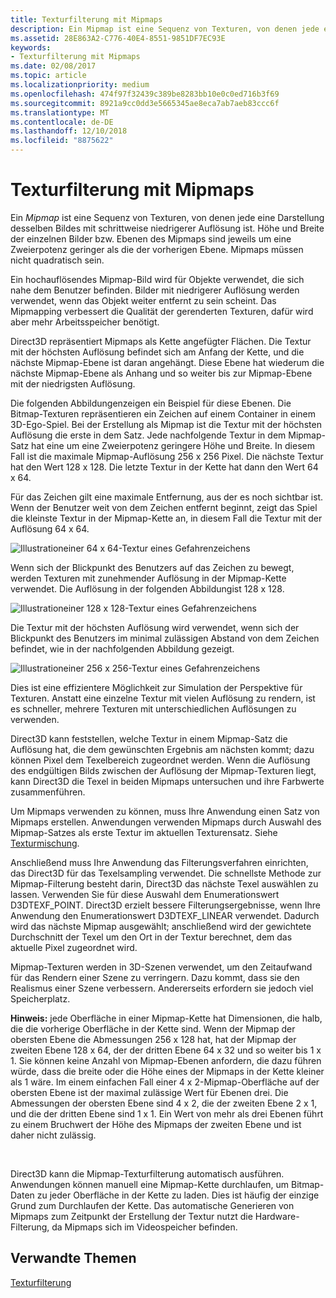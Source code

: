 ```yaml
---
title: Texturfilterung mit Mipmaps
description: Ein Mipmap ist eine Sequenz von Texturen, von denen jede eine Darstellung desselben Bildes mit schrittweise niedrigerer Auflösung ist. Höhe und Breite der einzelnen Bilder bzw. Ebenen des Mipmaps sind jeweils um eine Zweierpotenz geringer als die der vorherigen Ebene.
ms.assetid: 28E863A2-C776-40E4-8551-9851DF7EC93E
keywords:
- Texturfilterung mit Mipmaps
ms.date: 02/08/2017
ms.topic: article
ms.localizationpriority: medium
ms.openlocfilehash: 474f97f32439c389be8283bb10e0c0ed716b3f69
ms.sourcegitcommit: 8921a9cc0dd3e5665345ae8eca7ab7aeb83ccc6f
ms.translationtype: MT
ms.contentlocale: de-DE
ms.lasthandoff: 12/10/2018
ms.locfileid: "8875622"
---
```

# <a name="texture-filtering-with-mipmaps"></a>Texturfilterung mit Mipmaps


Ein *Mipmap* ist eine Sequenz von Texturen, von denen jede eine Darstellung desselben Bildes mit schrittweise niedrigerer Auflösung ist. Höhe und Breite der einzelnen Bilder bzw. Ebenen des Mipmaps sind jeweils um eine Zweierpotenz geringer als die der vorherigen Ebene. Mipmaps müssen nicht quadratisch sein.

Ein hochauflösendes Mipmap-Bild wird für Objekte verwendet, die sich nahe dem Benutzer befinden. Bilder mit niedrigerer Auflösung werden verwendet, wenn das Objekt weiter entfernt zu sein scheint. Das Mipmapping verbessert die Qualität der gerenderten Texturen, dafür wird aber mehr Arbeitsspeicher benötigt.

Direct3D repräsentiert Mipmaps als Kette angefügter Flächen. Die Textur mit der höchsten Auflösung befindet sich am Anfang der Kette, und die nächste Mipmap-Ebene ist daran angehängt. Diese Ebene hat wiederum die nächste Mipmap-Ebene als Anhang und so weiter bis zur Mipmap-Ebene mit der niedrigsten Auflösung.

Die folgenden Abbildungenzeigen ein Beispiel für diese Ebenen. Die Bitmap-Texturen repräsentieren ein Zeichen auf einem Container in einem 3D-Ego-Spiel. Bei der Erstellung als Mipmap ist die Textur mit der höchsten Auflösung die erste in dem Satz. Jede nachfolgende Textur in dem Mipmap-Satz hat eine um eine Zweierpotenz geringere Höhe und Breite. In diesem Fall ist die maximale Mipmap-Auflösung 256 x 256 Pixel. Die nächste Textur hat den Wert 128 x 128. Die letzte Textur in der Kette hat dann den Wert 64 x 64.

Für das Zeichen gilt eine maximale Entfernung, aus der es noch sichtbar ist. Wenn der Benutzer weit von dem Zeichen entfernt beginnt, zeigt das Spiel die kleinste Textur in der Mipmap-Kette an, in diesem Fall die Textur mit der Auflösung 64 x 64.

![Illustrationeiner 64 x 64-Textur eines Gefahrenzeichens](images/mip1.jpg)

Wenn sich der Blickpunkt des Benutzers auf das Zeichen zu bewegt, werden Texturen mit zunehmender Auflösung in der Mipmap-Kette verwendet. Die Auflösung in der folgenden Abbildungist 128 x 128.

![Illustrationeiner 128 x 128-Textur eines Gefahrenzeichens](images/mip2.jpg)

Die Textur mit der höchsten Auflösung wird verwendet, wenn sich der Blickpunkt des Benutzers im minimal zulässigen Abstand von dem Zeichen befindet, wie in der nachfolgenden Abbildung gezeigt.

![Illustrationeiner 256 x 256-Textur eines Gefahrenzeichens](images/mip3.jpg)

Dies ist eine effizientere Möglichkeit zur Simulation der Perspektive für Texturen. Anstatt eine einzelne Textur mit vielen Auflösung zu rendern, ist es schneller, mehrere Texturen mit unterschiedlichen Auflösungen zu verwenden.

Direct3D kann feststellen, welche Textur in einem Mipmap-Satz die Auflösung hat, die dem gewünschten Ergebnis am nächsten kommt; dazu können Pixel dem Texelbereich zugeordnet werden. Wenn die Auflösung des endgültigen Bilds zwischen der Auflösung der Mipmap-Texturen liegt, kann Direct3D die Texel in beiden Mipmaps untersuchen und ihre Farbwerte zusammenführen.

Um Mipmaps verwenden zu können, muss Ihre Anwendung einen Satz von Mipmaps erstellen. Anwendungen verwenden Mipmaps durch Auswahl des Mipmap-Satzes als erste Textur im aktuellen Texturensatz. Siehe [Texturmischung](texture-blending.md).

Anschließend muss Ihre Anwendung das Filterungsverfahren einrichten, das Direct3D für das Texelsampling verwendet. Die schnellste Methode zur Mipmap-Filterung besteht darin, Direct3D das nächste Texel auswählen zu lassen. Verwenden Sie für diese Auswahl dem Enumerationswert D3DTEXF\_POINT. Direct3D erzielt bessere Filterungsergebnisse, wenn Ihre Anwendung den Enumerationswert D3DTEXF\_LINEAR verwendet. Dadurch wird das nächste Mipmap ausgewählt; anschließend wird der gewichtete Durchschnitt der Texel um den Ort in der Textur berechnet, dem das aktuelle Pixel zugeordnet wird.

Mipmap-Texturen werden in 3D-Szenen verwendet, um den Zeitaufwand für das Rendern einer Szene zu verringern. Dazu kommt, dass sie den Realismus einer Szene verbessern. Andererseits erfordern sie jedoch viel Speicherplatz.

**Hinweis:**  jede Oberfläche in einer Mipmap-Kette hat Dimensionen, die halb, die die vorherige Oberfläche in der Kette sind. Wenn der Mipmap der obersten Ebene die Abmessungen 256 x 128 hat, hat der Mipmap der zweiten Ebene 128 x 64, der der dritten Ebene 64 x 32 und so weiter bis 1 x 1. Sie können keine Anzahl von Mipmap-Ebenen anfordern, die dazu führen würde, dass die breite oder die Höhe eines der Mipmaps in der Kette kleiner als 1 wäre. Im einem einfachen Fall einer 4 x 2-Mipmap-Oberfläche auf der obersten Ebene ist der maximal zulässige Wert für Ebenen drei. Die Abmessungen der obersten Ebene sind 4 x 2, die der zweiten Ebene 2 x 1, und die der dritten Ebene sind 1 x 1. Ein Wert von mehr als drei Ebenen führt zu einem Bruchwert der Höhe des Mipmaps der zweiten Ebene und ist daher nicht zulässig.

 

Direct3D kann die Mipmap-Texturfilterung automatisch ausführen. Anwendungen können manuell eine Mipmap-Kette durchlaufen, um Bitmap-Daten zu jeder Oberfläche in der Kette zu laden. Dies ist häufig der einzige Grund zum Durchlaufen der Kette. Das automatische Generieren von Mipmaps zum Zeitpunkt der Erstellung der Textur nutzt die Hardware-Filterung, da Mipmaps sich im Videospeicher befinden.

## <a name="span-idrelated-topicsspanrelated-topics"></a><span id="related-topics"></span>Verwandte Themen


[Texturfilterung](texture-filtering.md)

 

 




